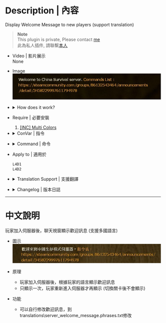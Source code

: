 # Description | 內容
Display Welcome Message to new players (support translation)

> __Note__ <br/>
This plugin is private, Please contact [me](https://github.com/fbef0102/Game-Private_Plugin#私人插件列表-private-plugins-list)<br/>
此為私人插件, 請聯繫[本人](https://github.com/fbef0102/Game-Private_Plugin#私人插件列表-private-plugins-list)

* Video | 影片展示
<br/>None

* Image
	<br/>![server_welcome_message_1](image/server_welcome_message_1.jpg)

* <details><summary>How does it work?</summary>

	* Display welcome message when player joins server
	* Message depends on player's country or area
</details>

* Require | 必要安裝
	1. [[INC] Multi Colors](https://github.com/fbef0102/L4D1_2-Plugins/releases/tag/Multi-Colors)

* <details><summary>ConVar | 指令</summary>

	* cfg/sourcemod/server_welcome_message.cfg
		```php
		// Delay to display welcome message after new player joins server
		server_welcome_message_delay "5.0"

		// If 1, display welcome message each time after changing map
		server_welcome_message_each_map "0"
		```
</details>

* <details><summary>Command | 命令</summary>
	
	None
</details>

* Apply to | 適用於
	```
	L4D1 
	L4D2
	```
	
* <details><summary>Translation Support | 支援翻譯</summary>

	```
	English
	繁體中文
	简体中文
	```
</details>

* <details><summary>Changelog | 版本日誌</summary>

	* v1.1 (2022-12-6)
		* Display welcome message each time after changing map

	* v1.0 (2022-12-4)
		* Initial Release
</details>

- - - -
# 中文說明
玩家加入伺服器後，聊天視窗顯示歡迎訊息 (支援多國語言)

* 圖示
	<br/>![server_welcome_message_2](image/server_welcome_message_2.jpg)

* 原理
	* 玩家加入伺服器後，根據玩家的語言顯示歡迎訊息
	* 只顯示一次，玩家重新進入伺服器才再顯示 (切換關卡後不會顯示)

* 功能
	* 可以自行修改歡迎訊息，到translations\server_welcome_message.phrases.txt修改